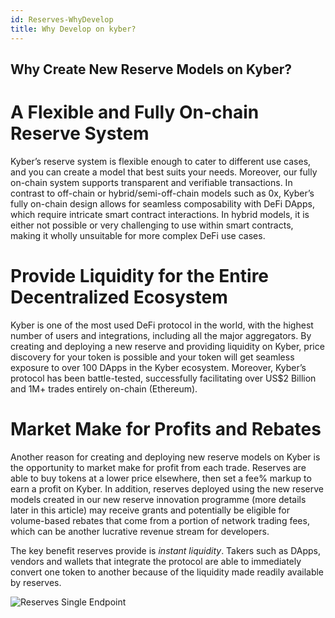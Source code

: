 ```yaml
---
id: Reserves-WhyDevelop
title: Why Develop on kyber?
---
```

[//]: # (tagline)

## Why Create New Reserve Models on Kyber?

# A Flexible and Fully On-chain Reserve System

Kyber’s reserve system is flexible enough to cater to different use cases, and you can create a model that best suits your needs. Moreover, our fully on-chain system supports transparent and verifiable transactions. In contrast to off-chain or hybrid/semi-off-chain models such as 0x, Kyber’s fully on-chain design allows for seamless composability with DeFi DApps, which require intricate smart contract interactions. In hybrid models, it is either not possible or very challenging to use within smart contracts, making it wholly unsuitable for more complex DeFi use cases.

# Provide Liquidity for the Entire Decentralized Ecosystem

Kyber is one of the most used DeFi protocol in the world, with the highest number of users and integrations, including all the major aggregators. By creating and deploying a new reserve and providing liquidity on Kyber, price discovery for your token is possible and your token will get seamless exposure to over 100 DApps in the Kyber ecosystem. Moreover, Kyber’s protocol has been battle-tested, successfully facilitating over US$2 Billion and 1M+ trades entirely on-chain (Ethereum).

# Market Make for Profits and Rebates

Another reason for creating and deploying new reserve models on Kyber is the opportunity to market make for profit from each trade. Reserves are able to buy tokens at a lower price elsewhere, then set a fee% markup to earn a profit on Kyber. In addition, reserves deployed using the new reserve models created in our new reserve innovation programme (more details later in this article) may receive grants and potentially be eligible for volume-based rebates that come from a portion of network trading fees, which can be another lucrative revenue stream for developers.

The key benefit reserves provide is *instant liquidity*. Takers such as DApps, vendors and wallets that integrate the protocol are able to immediately convert one token to another because of the liquidity made readily available by reserves.

![Reserves Single Endpoint](/uploads/reservesSingleEndpoint.png "Reserves Single Endpoint")